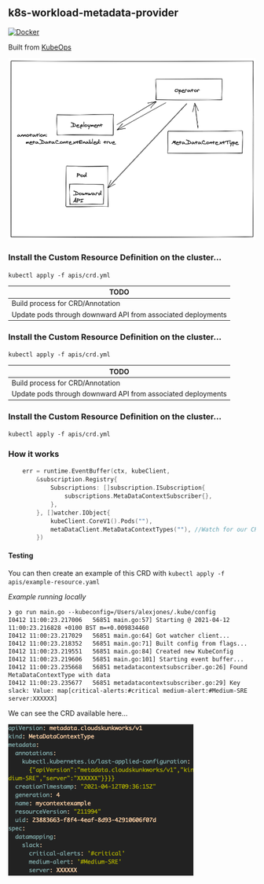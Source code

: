 ## k8s-workload-metadata-provider

[![Docker](https://github.com/AlexsJones/k8s-workload-metadata-provider/actions/workflows/docker-publish.yml/badge.svg)](https://github.com/AlexsJones/k8s-workload-metadata-provider/actions/workflows/docker-publish.yml)

Built from [KubeOps](https://github.com/AlexsJones/KubeOps)


![images](image/metadata3.png)


### Install the Custom Resource Definition on the cluster...

`kubectl apply -f apis/crd.yml`

| TODO                                                         |
|--------------------------------------------------------------|
| Build process for CRD/Annotation                             |
| Update pods through downward API from associated deployments |


### Install the Custom Resource Definition on the cluster...

`kubectl apply -f apis/crd.yml`

| TODO                                                         |
|--------------------------------------------------------------|
| Build process for CRD/Annotation                             |
| Update pods through downward API from associated deployments |


### Install the Custom Resource Definition on the cluster...

`kubectl apply -f apis/crd.yml`

### How it works

```go
	err = runtime.EventBuffer(ctx, kubeClient,
		&subscription.Registry{
			Subscriptions: []subscription.ISubscription{
				subscriptions.MetaDataContextSubscriber{},
			},
		}, []watcher.IObject{
			kubeClient.CoreV1().Pods(""),
			metaDataClient.MetaDataContextTypes(""), //Watch for our CRD
		})
```

#### Testing

You can then create an example of this CRD with `kubectl apply -f apis/example-resource.yaml`

_Example running locally_

```
❯ go run main.go --kubeconfig=/Users/alexjones/.kube/config
I0412 11:00:23.217006   56851 main.go:57] Starting @ 2021-04-12 11:00:23.216828 +0100 BST m=+0.009834460
I0412 11:00:23.217029   56851 main.go:64] Got watcher client...
I0412 11:00:23.218352   56851 main.go:71] Built config from flags...
I0412 11:00:23.219551   56851 main.go:84] Created new KubeConfig
I0412 11:00:23.219606   56851 main.go:101] Starting event buffer...
I0412 11:00:23.235668   56851 metadatacontextsubscriber.go:26] Found MetaDataContextType with data
I0412 11:00:23.235677   56851 metadatacontextsubscriber.go:29] Key slack: Value: map[critical-alerts:#critical medium-alert:#Medium-SRE server:XXXXXX]
```

We can see the CRD available here...

![image](image/crd.png)

